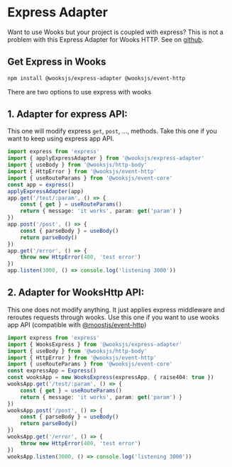 # Express Adapter

Want to use Wooks but your project is coupled with express?
This is not a problem with this Express Adapter for Wooks HTTP.
See on [github](https://github.com/wooksjs/express-adapter/).

## Get Express in Wooks

```bash
npm install @wooksjs/express-adapter @wooksjs/event-http
```

There are two options to use express with wooks

## 1. Adapter for express API:

This one will modify express `get`, `post`, ..., methods. Take this one if you want to keep using express app API.

```ts
import express from 'express'
import { applyExpressAdapter } from '@wooksjs/express-adapter'
import { useBody } from '@wooksjs/http-body'
import { HttpError } from '@wooksjs/event-http'
import { useRouteParams } from '@wooksjs/event-core'
const app = express()
applyExpressAdapter(app)
app.get('/test/:param', () => {
    const { get } = useRouteParams()
    return { message: 'it works', param: get('param') }
})
app.post('/post', () => {
    const { parseBody } = useBody()
    return parseBody()
})
app.get('/error', () => {
    throw new HttpError(400, 'test error')
})
app.listen(3000, () => console.log('listening 3000'))
```

## 2. Adapter for WooksHttp API:

This one does not modify anything. It just applies express middleware and reroutes requests through wooks. Use this one if you want to use wooks app API (compatible with [@moostjs/event-http](https://www.npmjs.com/package/@moostjs/event-http))

```ts
import express from 'express'
import { WooksExpress } from '@wooksjs/express-adapter'
import { useBody } from '@wooksjs/http-body'
import { HttpError } from '@wooksjs/event-http'
import { useRouteParams } from '@wooksjs/event-core'
const expressApp = Express()
const wooksApp = new WooksExpress(expressApp, { raise404: true })
wooksApp.get('/test/:param', () => {
    const { get } = useRouteParams()
    return { message: 'it works', param: get('param') }
})
wooksApp.post('/post', () => {
    const { parseBody } = useBody()
    return parseBody()
})
wooksApp.get('/error', () => {
    throw new HttpError(400, 'test error')
})
wooksApp.listen(3000, () => console.log('listening 3000'))
```
